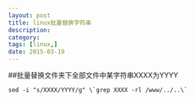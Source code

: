 ```yaml
---
layout: post
title: linux批量替换字符串
description: 
category: 
tags: [linux,]
date: 2015-03-19
---
```

##批量替换文件夹下全部文件中某字符串XXXX为YYYY

	sed -i "s/XXXX/YYYY/g" \`grep XXXX -rl /www/../..\`
